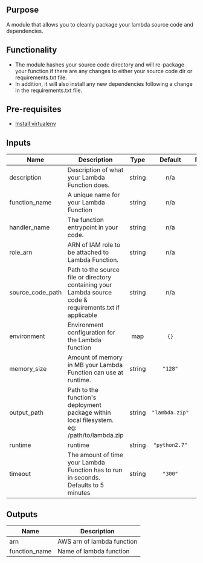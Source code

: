 ## Purpose
A module that allows you to cleanly package your lambda source code and dependencies.

## Functionality
- The module hashes your source code directory and will re-package your function if there are any changes to either your source code dir or requirements.txt file.
- In addition, it will also install any new dependencies following a change in the requirements.txt file.

## Pre-requisites
- [Install virtualenv](https://sourabhbajaj.com/mac-setup/Python/virtualenv.html)

## Inputs

| Name | Description | Type | Default | Required |
|------|-------------|:----:|:-----:|:-----:|
| description | Description of what your Lambda Function does. | string | n/a | yes |
| function\_name | A unique name for your Lambda Function | string | n/a | yes |
| handler\_name | The function entrypoint in your code. | string | n/a | yes |
| role\_arn | ARN of IAM role to be attached to Lambda Function. | string | n/a | yes |
| source\_code\_path | Path to the source file or directory containing your Lambda source code & requirements.txt if applicable | string | n/a | yes |
| environment | Environment configuration for the Lambda function | map | `{}` | no |
| memory\_size | Amount of memory in MB your Lambda Function can use at runtime. | string | `"128"` | no |
| output\_path | Path to the function's deployment package within local filesystem. eg: /path/to/lambda.zip | string | `"lambda.zip"` | no |
| runtime | runtime | string | `"python2.7"` | no |
| timeout | The amount of time your Lambda Function has to run in seconds. Defaults to 5 minutes | string | `"300"` | no |

## Outputs

| Name | Description |
|------|-------------|
| arn | AWS arn of lambda function |
| function\_name | Name of lambda function |
